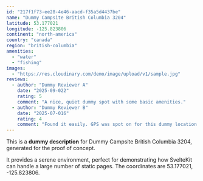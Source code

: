 ```yaml
---
id: "217f1f73-ee28-4e46-aacd-f35a5d4437be"
name: "Dummy Campsite British Columbia 3204"
latitude: 53.177021
longitude: -125.823806
continent: "north-america"
country: "canada"
region: "british-columbia"
amenities:
  - "water"
  - "fishing"
images:
  - "https://res.cloudinary.com/demo/image/upload/v1/sample.jpg"
reviews:
  - author: "Dummy Reviewer A"
    date: "2025-09-022"
    rating: 5
    comment: "A nice, quiet dummy spot with some basic amenities."
  - author: "Dummy Reviewer B"
    date: "2025-07-016"
    rating: 4
    comment: "Found it easily. GPS was spot on for this dummy location."
---
```


This is a **dummy description** for Dummy Campsite British Columbia 3204, generated for the proof of concept.

It provides a serene environment, perfect for demonstrating how SvelteKit can handle a large number of static pages. The coordinates are 53.177021, -125.823806.
